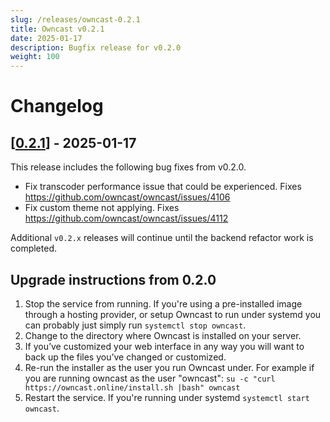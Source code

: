 ```yaml
---
slug: /releases/owncast-0.2.1
title: Owncast v0.2.1
date: 2025-01-17
description: Bugfix release for v0.2.0
weight: 100
---
```


# Changelog

## [[0.2.1](https://github.com/owncast/owncast/milestone/26)] - 2025-01-17

This release includes the following bug fixes from v0.2.0.

- Fix transcoder performance issue that could be experienced. Fixes https://github.com/owncast/owncast/issues/4106
- Fix custom theme not applying. Fixes https://github.com/owncast/owncast/issues/4112

Additional `v0.2.x` releases will continue until the backend refactor work is completed.

## Upgrade instructions from 0.2.0

1. Stop the service from running. If you're using a pre-installed image through a hosting provider, or setup Owncast to run under systemd you can probably just simply run `systemctl stop owncast`.
1. Change to the directory where Owncast is installed on your server.
1. If you’ve customized your web interface in any way you will want to back up the files you’ve changed or customized.
1. Re-run the installer as the user you run Owncast under. For example if you are running owncast as the user "owncast": `su -c "curl https://owncast.online/install.sh |bash" owncast`
1. Restart the service. If you're running under systemd `systemctl start owncast`.
